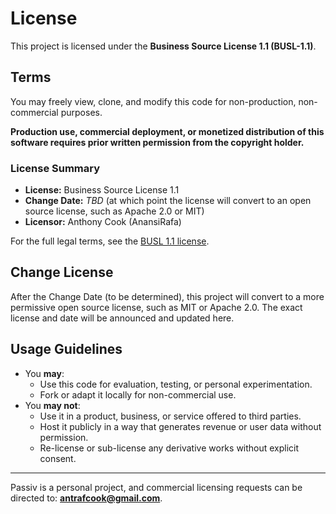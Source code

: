# License

This project is licensed under the **Business Source License 1.1 (BUSL-1.1)**.

## Terms

You may freely view, clone, and modify this code for non-production, non-commercial purposes.

**Production use, commercial deployment, or monetized distribution of this software requires prior written permission from the copyright holder.**

### License Summary

- **License:** Business Source License 1.1
- **Change Date:** *TBD* (at which point the license will convert to an open source license, such as Apache 2.0 or MIT)
- **Licensor:** Anthony Cook (AnansiRafa)

For the full legal terms, see the [BUSL 1.1 license](https://mariadb.com/bsl11/).

## Change License

After the Change Date (to be determined), this project will convert to a more permissive open source license, such as MIT or Apache 2.0. The exact license and date will be announced and updated here.

## Usage Guidelines

- You **may**:
  - Use this code for evaluation, testing, or personal experimentation.
  - Fork or adapt it locally for non-commercial use.
- You **may not**:
  - Use it in a product, business, or service offered to third parties.
  - Host it publicly in a way that generates revenue or user data without permission.
  - Re-license or sub-license any derivative works without explicit consent.

---

Passiv is a personal project, and commercial licensing requests can be directed to: **antrafcook@gmail.com**.
